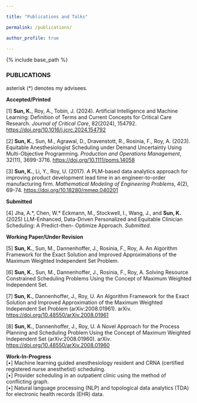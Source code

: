 ```yaml
---

title: "Publications and Talks"

permalink: /publications/

author_profile: true

---
```



{% include base_path %}



<H3>PUBLICATIONS</H3>

asterisk (*) denotes my advisees.

**Accepted/Printed**

[1] **Sun, K.**, Roy, A., Tobin, J. (2024). Artificial Intelligence and Machine Learning:
Definition of Terms and Current Concepts for Critical Care Research. *Journal of Critical Care*, 82(2024), 154792. 
<a href="https://doi.org/10.1016/j.jcrc.2024.154792">https://doi.org/10.1016/j.jcrc.2024.154792</a>

[2] **Sun, K.**, Sun, M., Agrawal, D., Dravenstott, R., Rosinia, F., Roy, A. (2023). Equitable Anesthesiologist 
Scheduling under Demand Uncertainty Using Multi-Objective Programming. *Production and Operations Management*, 
32(11), 3699-3716. 
<a href="https://onlinelibrary.wiley.com/doi/10.1111/poms.14058">https://doi.org/10.1111/poms.14058</a>

[3] <b>Sun, K.</b>, Li, Y., Roy, U. (2017). A PLM-based data analytics approach for
improving product development lead time in an engineer-to-order manufacturing firm.
*Mathematical Modeling of Engineering Problems*, 4(2), 69–74. 
<a href="https://www.iieta.org/journals/mmep/paper/10.18280/mmep.040201">https://doi.org/10.18280/mmep.040201</a>

**Submitted**

[4] Jha, A.&#42;, Chen, W.&#42; Eckmann, M., Stockwell, I., Wang, J., and **Sun, K.** (2025) LLM-Enhanced, Data-Driven Personalized and Equitable Clinician Scheduling: A Predict-then-
Optimize Approach. *Submitted.*



[//]: # ([-To be updated-])

**Working Paper/Under Revision**

[5] **Sun, K.**, Sun, M., Dannenhoffer, J., Rosinia, F., Roy, A. An Algorithm Framework for the Exact Solution and
Improved Approximations of the Maximum Weighted Independent Set Problem.

[//]: # (Target: *INFORMS Journal on Computing*.)

[6] **Sun, K.**, Sun, M., Dannenhoffer, J., Rosinia, F., Roy, A. Solving Resource Constrained Scheduling Problems Using 
the Concept of Maximum Weighted Independent Set.

[//]: # (Target: *INFORMS Journal on Computing*.)

[7] **Sun, K.**, Dannenhoffer, J., Roy, U. An Algorithm Framework for the Exact
Solution and Improved Approximation of the Maximum Weighted Independent Set Problem (arXiv:2008.01961). arXiv. <a href="https://doi.org/10.48550/arXiv.2008.01961">https://doi.org/10.48550/arXiv.2008.01961</a>

[8] **Sun, K.**, Dannenhoffer, J., Roy, U. A Novel Approach for the Process
Planning and Scheduling Problem Using the Concept of Maximum Weighted Independent
Set (arXiv:2008.01960). arXiv. <a href="https://doi.org/10.48550/arXiv.2008.01960">https://doi.org/10.48550/arXiv.2008.01960</a>

**Work-In-Progress**\
[•] Machine learning guided anesthesiology resident and CRNA (certified registered nurse anesthetist) scheduling.\
[•] Provider scheduling in an outpatient clinic using the method of conflicting graph.\
[•] Natural language processing (NLP) and topological data analytics (TDA) for
electronic health records (EHR) data.



[//]: # (<H3>SELECTED PRESENTATIONS</H3>)

[//]: # ("**Equitable Anesthesiologist Scheduling under Demand Uncertainty Using Multi-Objective Programming**")

[//]: # (- 2023 INFORMS Annual Meeting, October 18th, 2023)

[//]: # (- Podium Presentation, at 9th annual San Antonio Military Health and Universities Research Forum &#40;SURF&#41;, June 15th, 2023)

[//]: # (- Production and Operations Management Society &#40;POMS&#41;, 33rd Annual Conference, May 23rd, 2023)

[//]: # (- Los Datos Conference 2023, UTSA School of Data Science, April 20th, 2023)

[//]: # (- 2022 INFORMS Annual Meeting, October 16th, 2022)

[//]: # (- 10th Annual San Antonio Postdoctoral Research Forum at UTHealthSA, September 20th, 2022)

[//]: # (- 32nd Annual POMS Conference, April 22nd, 2022)

[//]: # (- Seminar, Department of Management Science and Statistics at UTSA, April 22nd, 2022)

[//]: # (- 2022 Research Symposium at UTHealthSA, April 18th, 2022)

[//]: # ()
[//]: # ("**Optimal Physician Scheduling Solution Using the Method of Maximum Weighted Independent Set &#40;MWIS&#41;**")

[//]: # (- 32nd Annual POMS Conference, April 22nd, 2022)

[//]: # ()
[//]: # ("**Optimal and Equitable Staffing Solutions for Anesthesiologist Scheduling**")

[//]: # (- 2021 INFORMS Annual Meeting, October 27th, 2021)

[//]: # (- 31st Annual POMS Conference, April 30th - May 5th, 2021)

[//]: # ()
[//]: # ("**An Integrated Optimal and Equitable Staffing Solution for Anesthesia Scheduling**")

[//]: # (- 2021 American Association of Clinical Directors &#40;AACD&#41; Perioperative Leadership Summit, March 19th, 2021)

[//]: # ()
[//]: # ("**Developing a Visual Analytics Tool for Engineering Tasks Assignment for Small and Medium-sized Manufacturing Firm**")

[//]: # (- 2019 Engineering and Computer Science &#40;ECS&#41; Research Day, March 19th, 2019)

[//]: # ()
[//]: # ("**Aras Innovator in Engineering Education and Research**")

[//]: # (- Invited Presentation, Aras Community Event &#40;ACE&#41; US 2018, Premier PLM conference by Aras Innovator, March 21st, 2018)